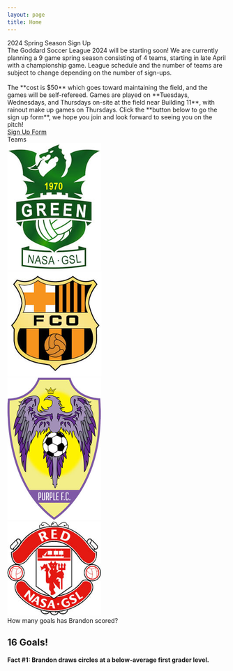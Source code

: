 ```yaml
---
layout: page
title: Home
---
```


<script>
    const sound = new Audio();
    function playSound(filename) {
        console.log("Playing song: " + filename);
        sound.src = "/assets/audio/" + filename + ".mp3";
        sound.play();
    }
</script>

<!-- begin row sign up -->
<div class="card bg-light text-center mt-3">
<div class="card-header text-center">
    2024 Spring Season Sign Up
</div>
<div class="card-body">
<div class="row" markdown=1>
The Goddard Soccer League 2024 will be starting soon! We are currently planning a 9 game spring season consisting of 4 teams, starting in late April with a championship game. League schedule and the number of teams are subject to change depending on the number of sign-ups.
<br><br>
The **cost is $50** which goes toward maintaining the field, and the games will be self-refereed. Games are played on **Tuesdays, Wednesdays, and Thursdays on-site at the field near Building 11**, with rainout make up games on Thursdays. Click the **button below to go the sign up form**, we hope you join and look forward to seeing you on the pitch!
</div>
<div class="row mt-3 mx-3">
<a type="button" class="btn btn-primary" href="https://forms.gle/iggf2sibER2xtd7z8">Sign Up Form</a>
</div>
</div>
</div>

<!-- begin row champ video -->
<!-- <div class="card bg-light text-center my-3">
<div class="card-header text-center">
    2023 Championship Game
</div>
<div class="card-body">
    <!-- <script>
        randInt = Math.floor(Math.random() * 2) + 1;
        document.write('<img src="/images/2023-' + randInt + '.jpg" class="img-fluid w-100 rounded"/>');
    </script>
    <video width="100%" poster="/assets/img/2023/GSL-Championship-2023.png" controls>
        <source src="/assets/img/2023/GSL-Championship-2023.webm" type="video/webm">
        <source src="/assets/img/2023/GSL-Championship-2023.mp4" type="video/mp4">
    </video>

</div>
</div> -->

<!-- begin row news updates -->
<!-- <div class="card bg-light text-center my-3">
<div class="card-header text-center">
    Latest Updates
</div>
<div class="card-body" markdown=1>
The 2023 league season was a huge success! Thanks to everyone for reinvigorating this storied league post COVID and **a special shoutout to all the behind scenes work done!**

We are currently planning the 2024 season! The goal will be 6 teams with Blue and White making a return! Details such as team balancing are being finalized and the sign up will be available soon. We will have free scrimmages before the season begins, so get excited!!!
</div>
</div> -->

<!-- begin row teams -->
<div class="card bg-light text-center mt-3">
<div class="card-header text-center">
    Teams
</div>
<div class="card-body bg-white">
<div class="row">
    <!-- <div class="col-2 my-auto">
        <a href="/rosters">
            <img src="/images/teams/blue.jpg" class="img-fluid rounded"/>
        </a>
    </div> -->
    <div class="col-3 my-auto">
        <a href="/rosters">
            <img src="/images/teams/green.jpg" class="img-fluid rounded"/>
        </a>
    </div>
    <div class="col-3 my-auto">
        <a href="/rosters">
            <img src="/images/teams/orange.jpg" class="img-fluid rounded"/>
        </a>
    </div>
    <div class="col-3 my-auto">
        <a href="/rosters">
            <img src="/images/teams/purple.jpg" class="img-fluid rounded"/>
        </a>
    </div>
    <div class="col-3 my-auto">
        <a href="/rosters">
            <img src="/images/teams/red.jpg" class="img-fluid rounded"/>
        </a>
    </div>
    <!-- <div class="col-2 my-auto">
        <a href="/rosters">
            <img src="/images/teams/white.jpg" class="img-fluid rounded"/>
        </a>
    </div> -->
</div>
</div>
</div>

<!-- begin row leading goal scorer -->
<script>
    const bfacts = [
        "Brandon draws circles at a below-average first grader level.",
        "Brandon spits out the sunflower seeds and eats the shells.",
        "Brandon swapped the water pipes out for lead ones because he likes the taste.",
        "Brandon doesn't think Shania Twain is the greatest country singer of all time.",
        "Brandon puts one chopstick in each hand and uses the wide end.",
        "Brandon doesn't like dogs because they \"want to hang out too much\".",
        "Brandon thinks Allie should have stayed with Lon instead choosing Noah.",
        "Brandon tapes every Dane Cook stand up routine on his VCR.",
        "Brandon can't pronounce basic words like \"water\" and \"Florida\".",
        "Brandon has totaled a car in a driveway.",
        "Brandon thinks we should move the nation's capitol to Des Moines.",
        "Brandon was glad Jeopardy moved on from Alex Trebek.",
        "Brandon celebrates on Harambe rememberance day.",
        "Brandon shuffles playing cards face up.",
        "Brandon has missed penalty kicks for throw ins.",
        "Brandon holds computer mice with two hands.",
        "Brandon complains that Sesame Street \"isn't political enough\".",
        "Brandon brings his own sand to the beach because \"beach sand is too coarse\".",
        "Brandon thinks the fuchsia crayons have a more refined taste than the sea green crayons.",
        "Brandon doesn't sing happy birthday to children under 10.",
        "Brandon orders sparkling water at beer gardens.",
        "Brandon doesn't think Hakuna Matata is a wonderful phrase.",
        "Brandon maintains that Pokemon should be pay-to-win.",
        "Brandon uses hydroponics to grow mosquito larvae.",
        "Brandon protested the release of Harry Potter and the Deathly Hallows.",
        "Brandon didn't think McCarthyism involved any unlawful persecution or fear mongering.",
        "Brandon wishes Halloween was always held on a school night.",
        "Brandon is happy the polar ice caps are melting so that \"Santa has no home\".",
        "Brandon advocates against the installation of wheelchair accessibility ramps.",
        "Brandon licks his fingers after every cheeseball, even when sharing.",
        "Brandon was caught trying to sabatoge a Super Soaker manufacturing plant.",
        "Brandon buys taxidermied deer legs to \"trample his neighbor's flower garden without arousing suspicion\".",
        "Brandon once brought a ladle to a knife fight.",
        "Brandon thinks the Golgi apparatus is the powerhouse of the cell.",
        "Brandon loves Dreamworks Madagascar but doesn't even know the name of the zebra.",
        "Brandon hallucinated a new chess piece, like a queen that can only move one square.",
        "Brandon claims to have a black belt, but its from the boy's department at Kohls.",
        "Brandon only knows the dry cereal guy living on Drury Lane.",
        "Brandon has invented 17 forms of metastatic cancer to date.",
        "Brandon believes Napoleon's Russian campaign was a strategic masterclass.",
        "Brandon has gotten mostly A's and a few B's on breathalyzer tests.",
        "Brandon beat a koala in a head to head duel the koala didn't know about.",
        "Brandon turns around and goes back upon encountering two roads diverging in a wood.",
        "Brandon always gives a standing ovation when the plane lands.",
        "Brandon is under the impression McLovin learned to drive in Pennsylvania.",
        "Brandon thinks horseradish sauce was concocted by \"hardcore left-wing media pundits\".",
        "Brandon doesn't understand why cheaters have to eat so much pumpkin, but \"it is delicious\".",
        "Brandon buys two gallons of 2% milk and mixes them because he only drinks 4%.",
        "Brandon is an avid cubic-Neptuner.",
        "Brandon considers Nickleback's 2nd album, The State, to be more \"sensual \" than Curb, their 1st.",
        "Brandon thinks the prime meridian is latitudinal.",
        "Brandon wanted to be a debt collector specifically for \"impovershied single mothers\" growing up.",
        "Brandon once said the Shrek soundtrack is \"like no cap pretty mid skibidi rizzler\".",
        "Brandon brings wire cutters to karoke night because he doesn't like how excited people get.",
        "Brandon lives in a reality based in object impermanence.",
        "Brandon once received a speeding ticket for driving down an elementary school hallway.",
        "Brandon files complaints if the flight attendent isn't there within 45 seconds.",
        "Brandon thinks he is impervious to the Dunning-Kruger effect.",
    ];

    function bfactGen() {
        bfactsInt = Math.floor(Math.random() * bfacts.length);
        document.getElementById("bfact").innerHTML = 'Fact #' + (bfactsInt+1) + ': ' + bfacts[bfactsInt];
    }
</script>

<div class="card bg-light text-center mt-3">
<div class="card-header text-center">
    How many goals has Brandon scored?
</div>
<div class="card-body bg-rainbow" onclick="playSound('hero'); bfactGen();" markdown=1>
<div class="d-flex justify-content-center">
<div class="overflow-auto w-100">

<h2>16 Goals!</h2>
<h4 id="bfact">Fact #1: Brandon draws circles at a below-average first grader level.</h4>

<script>
    bfactGen();
</script>

</div>
</div>
</div>
</div>